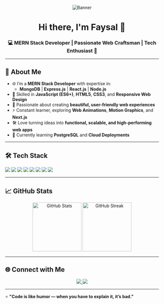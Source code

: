 <!-- Banner -->
<p align="center">
  <img src="https://user-images.githubusercontent.com/113350806/236842414-18101a37-92f5-4de7-a46d-eeaca6e16cbd.gif" alt="Banner" />
</p>

<!-- Title -->
<h1 align="center">Hi there, I'm Faysal 👋</h1>
<h3 align="center">💻 MERN Stack Developer | Passionate Web Craftsman | Tech Enthusiast 🚀</h3>

---

## 🚀 About Me  
- 🌐 I’m a **MERN Stack Developer** with expertise in:
  - **MongoDB** | **Express.js** | **React.js** | **Node.js**
- 🎯 Skilled in **JavaScript (ES6+)**, **HTML5**, **CSS3**, and **Responsive Web Design**
- 🎨 Passionate about creating **beautiful, user-friendly web experiences**
- ⚡ Constant learner, exploring **Web Animations**, **Motion Graphics**, and **Next.js**
- 🛠 Love turning ideas into **functional, scalable, and high-performing web apps**
- 🌱 Currently learning **PostgreSQL** and **Cloud Deployments**

---

## 🛠 Tech Stack  
<p>
  <img src="https://img.shields.io/badge/Code-JavaScript-yellow?style=for-the-badge&logo=javascript" />
  <img src="https://img.shields.io/badge/Frontend-React-blue?style=for-the-badge&logo=react" />
  <img src="https://img.shields.io/badge/Backend-Node.js-green?style=for-the-badge&logo=node.js" />
  <img src="https://img.shields.io/badge/Framework-Express.js-lightgrey?style=for-the-badge&logo=express" />
  <img src="https://img.shields.io/badge/Database-MongoDB-brightgreen?style=for-the-badge&logo=mongodb" />
  <img src="https://img.shields.io/badge/Styling-CSS3-blue?style=for-the-badge&logo=css3" />
  <img src="https://img.shields.io/badge/Markup-HTML5-orange?style=for-the-badge&logo=html5" />
  <img src="https://img.shields.io/badge/Version%20Control-Git-red?style=for-the-badge&logo=git" />
</p>

---

## 📈 GitHub Stats  
<p align="center">
  <img src="https://github-readme-stats.vercel.app/api?username=faysal-hasan&show_icons=true&theme=tokyonight" alt="GitHub Stats" height="160" />
  <img src="https://github-readme-streak-stats.herokuapp.com/?user=faysal-hasan&theme=tokyonight" alt="GitHub Streak" height="160" />
</p>

---

## 🌐 Connect with Me  
<p align="center">
  <a href="https://www.linkedin.com/in/faysal-hasan/](https://www.linkedin.com/in/faysal-hasan-31252a226/" target="_blank">
    <img src="https://img.shields.io/badge/LinkedIn-blue?style=for-the-badge&logo=linkedin" />
  </a>
  <a href="mailto:faysalhasan950@gmail.com">
    <img src="https://img.shields.io/badge/Email-D14836?style=for-the-badge&logo=gmail&logoColor=white" />
  </a>
</p>

---

⭐ **"Code is like humor — when you have to explain it, it’s bad."**  
